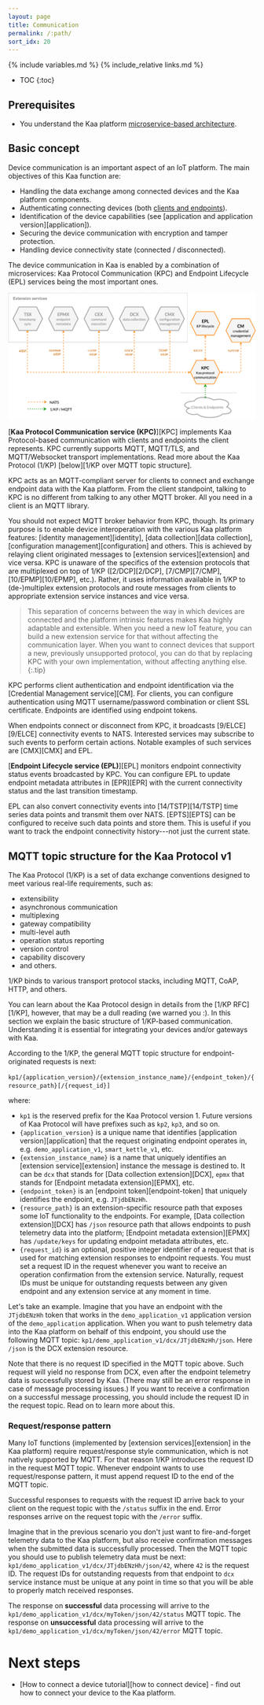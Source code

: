```yaml
---
layout: page
title: Communication
permalink: /:path/
sort_idx: 20
---
```


{% include variables.md %}
{% include_relative links.md %}

* TOC
{:toc}


## Prerequisites

- You understand the Kaa platform [microservice-based architecture]({{root_url}}Architecture-overview/).


## Basic concept

Device communication is an important aspect of an IoT platform.
The main objectives of this Kaa function are:
- Handling the data exchange among connected devices and the Kaa platform components.
- Authenticating connecting devices (both [clients and endpoints]({{root_url}}Architecture-overview/#client-endpoint)).
- Identification of the device capabilities (see [application and application version][application]).
- Securing the device communication with encryption and tamper protection.
- Handling device connectivity state (connected / disconnected).

The device communication in Kaa is enabled by a combination of microservices: Kaa Protocol Communication (KPC) and Endpoint Lifecycle (EPL) services being the most important ones.

![Communication services](communication.png)


[**Kaa Protocol Communication service (KPC)**][KPC] implements Kaa Protocol-based communication with clients and endpoints the client represents.
KPC currently supports MQTT, MQTT/TLS, and MQTT/Websocket transport implementations.
Read more about the Kaa Protocol (1/KP) [below][1/KP over MQTT topic structure].

KPC acts as an MQTT-compliant server for clients to connect and exchange endpoint data with the Kaa platform.
From the client standpoint, talking to KPC is no different from talking to any other MQTT broker.
All you need in a client is an MQTT library.

You should not expect MQTT broker behavior from KPC, though.
Its primary purpose is to enable device interoperation with the various Kaa platform features: [identity management][identity], [data collection][data collection], [configuration management][configuration] and others.
This is achieved by relaying client originated messages to [extension services][extension] and vice versa.
KPC is unaware of the specifics of the extension protocols that are multiplexed on top of 1/KP ([2/DCP][2/DCP], [7/CMP][7/CMP], [10/EPMP][10/EPMP], etc.).
Rather, it uses information available in 1/KP to (de-)multiplex extension protocols and route messages from clients to appropriate extension service instances and vice versa.

> This separation of concerns between the way in which devices are connected and the platform intrinsic features makes Kaa highly adaptable and extensible.
When you need a new IoT feature, you can build a new extension service for that without affecting the communication layer.
When you want to connect devices that support a new, previously unsupported protocol, you can do that by replacing KPC with your own implementation, without affecting anything else.
{:.tip}

KPC performs client authentication and endpoint identification via the [Credential Management service][CM].
For clients, you can configure authentication using MQTT username/password combination or client SSL certificate.
Endpoints are identified using endpoint tokens.

When endpoints connect or disconnect from KPC, it broadcasts [9/ELCE][9/ELCE] connectivity events to NATS.
Interested services may subscribe to such events to perform certain actions.
Notable examples of such services are [CMX][CMX] and EPL.

[**Endpoint Lifecycle service (EPL)**][EPL] monitors endpoint connectivity status events broadcasted by KPC.
You can configure EPL to update endpoint metadata attributes in [EPR][EPR] with the current connectivity status and the last transition timestamp.

EPL can also convert connectivity events into [14/TSTP][14/TSTP] time series data points and transmit them over NATS.
[EPTS][EPTS] can be configured to receive such data points and store them.
This is useful if you want to track the endpoint connectivity history---not just the current state.


## MQTT topic structure for the Kaa Protocol v1

The Kaa Protocol (1/KP) is a set of data exchange conventions designed to meet various real-life requirements, such as:
- extensibility
- asynchronous communication
- multiplexing
- gateway compatibility
- multi-level auth
- operation status reporting
- version control
- capability discovery
- and others.

1/KP binds to various transport protocol stacks, including MQTT, CoAP, HTTP, and others.

You can learn about the Kaa Protocol design in details from the [1/KP RFC][1/KP], however, that may be a dull reading (we warned you :).
In this section we explain the basic structure of 1/KP-based communication.
Understanding it is essential for integrating your devices and/or gateways with Kaa.

According to the 1/KP, the general MQTT topic structure for endpoint-originated requests is next:

`kp1/{application_version}/{extension_instance_name}/{endpoint_token}/{resource_path}[/{request_id}]`

where:

- `kp1` is the reserved prefix for the Kaa Protocol version 1. Future versions of Kaa Protocol will have prefixes such as `kp2`, `kp3`, and so on.
- `{application_version}` is a unique name that identifies [application version][application] that the request originating endpoint operates in, e.g. `demo_application_v1`, `smart_kettle_v1`, etc.
- `{extension_instance_name}` is a name that uniquely identifies an [extension service][extension] instance the message is destined to. It can be `dcx` that stands for [Data collection extension][DCX], `epmx` that stands for [Endpoint metadata extension][EPMX], etc.
- `{endpoint_token}` is an [endpoint token][endpoint-token] that uniquely identifies the endpoint, e.g. `JTjdbENzHh`.
- `{resource_path}` is an extension-specific resource path that exposes some IoT functionality to the endpoints. For example, [Data collection extension][DCX] has `/json` resource path that allows endpoints to push telemetry data into the platform; [Endpoint metadata extension][EPMX] has `/update/keys` for updating endpoint metadata attributes, etc.
- `{request_id}` is an optional, positive integer identifier of a request that is used for matching extension responses to endpoint requests. You must set a request ID in the request whenever you want to receive an operation confirmation from the extension service. Naturally, request IDs must be unique for outstanding requests between any given endpoint and any extension service at any moment in time.

Let's take an example.
Imagine that you have an endpoint with the `JTjdbENzHh` token that works in the `demo_application_v1` application version of the `demo_application` application.
When you want to push telemetry data into the Kaa platform on behalf of this endpoint, you should use the following MQTT topic: `kp1/demo_application_v1/dcx/JTjdbENzHh/json`.
Here `/json` is the DCX extension resource.

Note that there is no request ID specified in the MQTT topic above.
Such request will yield no response from DCX, even after the endpoint telemetry data is successfully stored by Kaa.
(There may still be an error response in case of message processing issues.)
If you want to receive a confirmation on a successful message processing, you should include the request ID in the request topic.
Read on to learn more about this.


### Request/response pattern

Many IoT functions (implemented by [extension services][extension] in the Kaa platform) require request/response style communication, which is not natively supported by MQTT.
For that reason 1/KP introduces the request ID in the request MQTT topic.
Whenever endpoint wants to use request/response pattern, it must append request ID to the end of the MQTT topic.

Successful responses to requests with the request ID arrive back to your client on the request topic with the `/status` suffix in the end.
Error responses arrive on the request topic with the `/error` suffix.

Imagine that in the previous scenario you don't just want to fire-and-forget telemetry data to the Kaa platform, but also receive confirmation messages when the submitted data is successfully processed.
Then the MQTT topic you should use to publish telemetry data must be next: `kp1/demo_application_v1/dcx/JTjdbENzHh/json/42`, where `42` is the request ID.
The request IDs for outstanding requests from that endpoint to `dcx` service instance must be unique at any point in time so that you will be able to properly match received responses.

The response on **successful** data processing will arrive to the `kp1/demo_application_v1/dcx/myToken/json/42/status` MQTT topic.
The response on **unsuccessful** data processing will arrive to the `kp1/demo_application_v1/dcx/myToken/json/42/error` MQTT topic.


# Next steps

- [How to connect a device tutorial][how to connect device] - find out how to connect your device to the Kaa platform.
